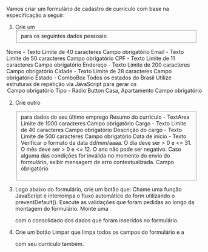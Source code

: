 Vamos criar um formulário de cadastro de currículo com base na especificação a seguir:
1. Crie um <fieldset> para os seguintes dados pessoais:

Nome - Texto
Limite de 40 caracteres
Campo obrigatório
Email - Texto
Limite de 50 caracteres
Campo obrigatório
CPF - Texto
Limite de 11 caracteres
Campo obrigatório
Endereço - Texto
Limite de 200 caracteres
Campo obrigatório
Cidade - Texto
Limite de 28 caracteres
Campo obrigatório
Estado - ComboBox
Todos os estados do Brasil
Utilize estruturas de repetição via JavaScript para gerar os <option>
Campo obrigatório
Tipo - Radio Button
Casa, Apartamento
Campo obrigatório

2. Crie outro <fieldset> para dados do seu último emprego
Resumo do currículo - TextArea
Limite de 1000 caracteres
Campo obrigatório
Cargo - Texto
Limite de 40 caracteres
Campo obrigatório
Descrição do cargo - Texto
Limite de 500 caracteres
Campo obrigatório
Data de início - Texto
Verificar o formato da data dd/mm/aaaa.
O dia deve ser > 0 e <= 31.
O mês deve ser > 0 e <= 12.
O ano não pode ser negativo.
Caso alguma das condições for inválida no momento do envio do formulário, exibir mensagem de erro contextualizada.
Campo obrigatório

3. Logo abaixo do formulário, crie um botão que:
Chame uma função JavaScript e interrompa o fluxo automático do form utilizando o preventDefault().
Execute as validações que foram pedidas ao longo da montagem do formulário.
Monte uma <div> com o consolidado dos dados que foram inseridos no formulário.

4. Crie um botão Limpar que limpa todos os campos do formulário e a <div> com seu currículo também.
